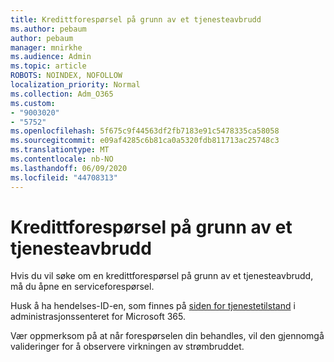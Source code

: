 ```yaml
---
title: Kredittforespørsel på grunn av et tjenesteavbrudd
ms.author: pebaum
author: pebaum
manager: mnirkhe
ms.audience: Admin
ms.topic: article
ROBOTS: NOINDEX, NOFOLLOW
localization_priority: Normal
ms.collection: Adm_O365
ms.custom:
- "9003020"
- "5752"
ms.openlocfilehash: 5f675c9f44563df2fb7183e91c5478335ca58058
ms.sourcegitcommit: e09af4285c6b81ca0a5320fdb811713ac25748c3
ms.translationtype: MT
ms.contentlocale: nb-NO
ms.lasthandoff: 06/09/2020
ms.locfileid: "44708313"
---
```

# <a name="credit-request-due-to-a-service-outage"></a>Kredittforespørsel på grunn av et tjenesteavbrudd

Hvis du vil søke om en kredittforespørsel på grunn av et tjenesteavbrudd, må du åpne en serviceforespørsel.

Husk å ha hendelses-ID-en, som finnes på [siden for tjenestetilstand](https://docs.microsoft.com/office365/enterprise/view-service-health) i administrasjonssenteret for Microsoft 365.

Vær oppmerksom på at når forespørselen din behandles, vil den gjennomgå valideringer for å observere virkningen av strømbruddet.

